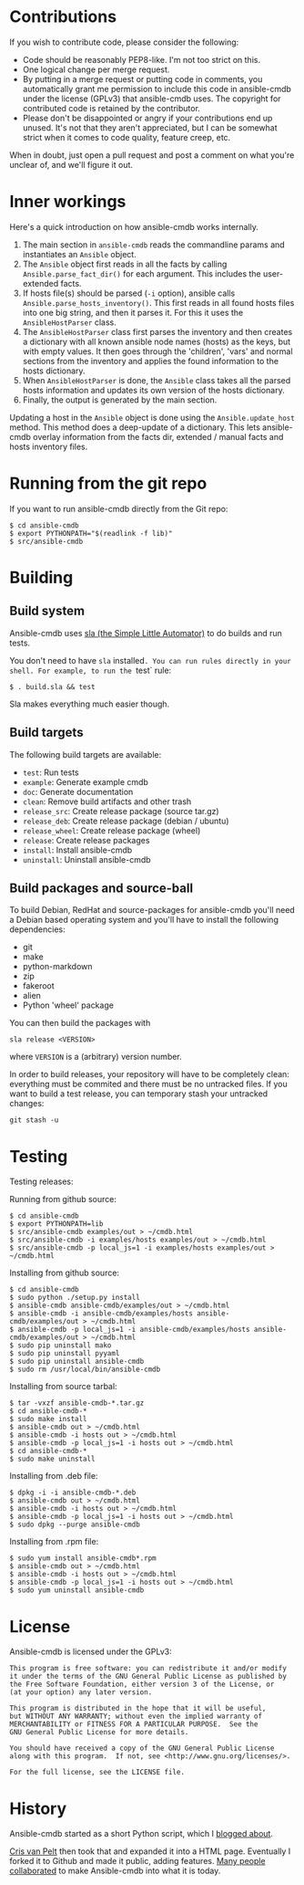 # Contributions

If you wish to contribute code, please consider the following:

* Code should be reasonably PEP8-like. I'm not too strict on this.
* One logical change per merge request.
* By putting in a merge request or putting code in comments, you automatically
  grant me permission to include this code in ansible-cmdb under the license
  (GPLv3) that ansible-cmdb uses. The copyright for contributed code is
  retained by the contributor.
* Please don't be disappointed or angry if your contributions end up unused.
  It's not that they aren't appreciated, but I can be somewhat strict when it
  comes to code quality, feature creep, etc.

When in doubt, just open a pull request and post a comment on what you're
unclear of, and we'll figure it out.

# Inner workings

Here's a quick introduction on how ansible-cmdb works internally.

1. The main section in `ansible-cmdb` reads the commandline params and
   instantiates an `Ansible` object.
1. The `Ansible` object first reads in all the facts by calling
   `Ansible.parse_fact_dir()` for each argument. This includes the user-extended
   facts.
1. If hosts file(s) should be parsed (`-i` option), ansible calls
   `Ansible.parse_hosts_inventory()`. This first reads in all found hosts files
   into one big string, and then it parses it. For this it uses the
   `AnsibleHostParser` class.
1. The `AnsibleHostParser` class first parses the inventory and then creates a
   dictionary with all known ansible node names (hosts) as the keys, but with
   empty values. It then goes through the 'children', 'vars' and normal
   sections from the inventory and applies the found information to the hosts
   dictionary.
1. When `AnsibleHostParser` is done, the `Ansible` class takes all the parsed
   hosts information and updates its own version of the hosts dictionary.
1. Finally, the output is generated by the main section.

Updating a host in the `Ansible` object is done using the `Ansible.update_host`
method. This method does a deep-update of a dictionary. This lets ansible-cmdb
overlay information from the facts dir, extended / manual facts and hosts 
inventory files.

# Running from the git repo

If you want to run ansible-cmdb directly from the Git repo:

    $ cd ansible-cmdb
    $ export PYTHONPATH="$(readlink -f lib)"
    $ src/ansible-cmdb

# Building

## Build system

Ansible-cmdb uses [sla (the Simple Little
Automator)](https://github.com/fboender/sla) to do builds and run tests.

You don't need to have `sla` installed`. You can run rules directly in your
shell. For example, to run the `test` rule:

	$ . build.sla && test

Sla makes everything much easier though.

## Build targets

The following build targets are available:

- `test`: Run tests
- `example`: Generate example cmdb
- `doc`: Generate documentation
- `clean`: Remove build artifacts and other trash
- `release_src`: Create release package (source tar.gz)
- `release_deb`: Create release package (debian / ubuntu)
- `release_wheel`: Create release package (wheel)
- `release`: Create release packages
- `install`: Install ansible-cmdb
- `uninstall`: Uninstall ansible-cmdb

## Build packages and source-ball

To build Debian, RedHat and source-packages for ansible-cmdb you'll need a
Debian based operating system and you'll have to install the following
dependencies:

- git
- make
- python-markdown
- zip
- fakeroot
- alien
- Python 'wheel' package

You can then build the packages with

	sla release <VERSION>

where `VERSION` is a (arbitrary) version number.

In order to build releases, your repository will have to be completely clean:
everything must be commited and there must be no untracked files. If you want
to build a test release, you can temporary stash your untracked changes:

    git stash -u

# Testing

Testing releases:

Running from github source:

    $ cd ansible-cmdb
    $ export PYTHONPATH=lib
    $ src/ansible-cmdb examples/out > ~/cmdb.html
    $ src/ansible-cmdb -i examples/hosts examples/out > ~/cmdb.html
    $ src/ansible-cmdb -p local_js=1 -i examples/hosts examples/out > ~/cmdb.html

Installing from github source:

    $ cd ansible-cmdb
    $ sudo python ./setup.py install
    $ ansible-cmdb ansible-cmdb/examples/out > ~/cmdb.html
    $ ansible-cmdb -i ansible-cmdb/examples/hosts ansible-cmdb/examples/out > ~/cmdb.html
    $ ansible-cmdb -p local_js=1 -i ansible-cmdb/examples/hosts ansible-cmdb/examples/out > ~/cmdb.html
    $ sudo pip uninstall mako
    $ sudo pip uninstall pyyaml
    $ sudo pip uninstall ansible-cmdb
    $ sudo rm /usr/local/bin/ansible-cmdb

Installing from source tarbal:

    $ tar -vxzf ansible-cmdb-*.tar.gz
    $ cd ansible-cmdb-*
    $ sudo make install
    $ ansible-cmdb out > ~/cmdb.html
    $ ansible-cmdb -i hosts out > ~/cmdb.html
    $ ansible-cmdb -p local_js=1 -i hosts out > ~/cmdb.html
    $ cd ansible-cmdb-*
    $ sudo make uninstall

Installing from .deb file:

    $ dpkg -i -i ansible-cmdb-*.deb
    $ ansible-cmdb out > ~/cmdb.html
    $ ansible-cmdb -i hosts out > ~/cmdb.html
    $ ansible-cmdb -p local_js=1 -i hosts out > ~/cmdb.html
    $ sudo dpkg --purge ansible-cmdb

Installing from .rpm file:

    $ sudo yum install ansible-cmdb*.rpm
    $ ansible-cmdb out > ~/cmdb.html
    $ ansible-cmdb -i hosts out > ~/cmdb.html
    $ ansible-cmdb -p local_js=1 -i hosts out > ~/cmdb.html
    $ sudo yum uninstall ansible-cmdb


# License

Ansible-cmdb is licensed under the GPLv3:

    This program is free software: you can redistribute it and/or modify
    it under the terms of the GNU General Public License as published by
    the Free Software Foundation, either version 3 of the License, or
    (at your option) any later version.

    This program is distributed in the hope that it will be useful,
    but WITHOUT ANY WARRANTY; without even the implied warranty of
    MERCHANTABILITY or FITNESS FOR A PARTICULAR PURPOSE.  See the
    GNU General Public License for more details.

    You should have received a copy of the GNU General Public License
    along with this program.  If not, see <http://www.gnu.org/licenses/>.

    For the full license, see the LICENSE file.

# History

Ansible-cmdb started as a short Python script, which I [blogged
about](http://www.electricmonk.nl/log/2015/01/21/host-inventory-overview-using-ansibles-facts/).

[Cris van Pelt](https://melkfl.es/) then took that and expanded it into a HTML
page. Eventually I forked it to Github and made it public, adding features.
[Many people collaborated](https://github.com/fboender/ansible-cmdb/graphs/contributors) to
make Ansible-cmdb into what it is today.
